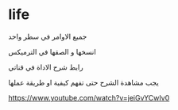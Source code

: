 # life

جميع الاوامر في سطر واحد

انسخها و الصقها في الترميكس




رابط شرح الاداة في قناتي

يجب مشاهدة الشرح حتى تفهم كيفية او طريقة عملها

https://www.youtube.com/watch?v=jeiGvYCwIv0
